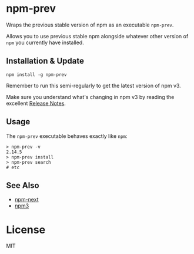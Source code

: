 # npm-prev

Wraps the previous stable version of npm as an executable `npm-prev`.

Allows you to use previous stable npm alongside whatever other version of `npm` you currently have installed.

## Installation & Update

```
npm install -g npm-prev
```

Remember to run this semi-regularly to get the latest version of npm v3.

Make sure you understand what's changing in npm v3 by reading the excellent [Release Notes](https://github.com/npm/npm/releases).

## Usage

The `npm-prev` executable behaves exactly like `npm`:

```
> npm-prev -v
2.14.5
> npm-prev install
> npm-prev search
# etc
```

## See Also

* [npm-next](https://github.com/timoxley/npm-next)
* [npm3](https://github.com/timoxley/npm3)

# License

MIT
